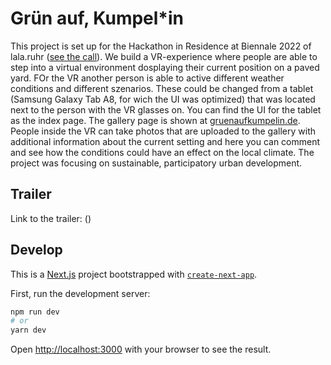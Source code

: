 # Grün auf, Kumpel*in

This project is set up for the Hackathon in Residence at Biennale 2022 of lala.ruhr ([see the call](https://www.lala.ruhr/2022/06/30/call-hackathon-in-residence/)).
We build a VR-experience where people are able to step into a virtual environment dosplaying their current position on a paved yard. FOr the VR another person is able to active different weather conditions and different szenarios. These could be changed from a tablet (Samsung Galaxy Tab A8, for wich the UI was optimized) that was located next to the person with the VR glasses on. You can find the UI for the tablet as the index page. The gallery page is shown at [gruenaufkumpelin.de](https://gruenaufkumpelin.de). People inside the VR can take photos that are uploaded to the gallery with additional information about the current setting and here you can comment and see how the conditions could have an effect on the local climate. The project was focusing on sustainable, participatory urban development.

## Trailer

Link to the trailer: ([](https://www.youtube.com/watch?v=P9LMF1a-4a0)) 
## Develop
This is a [Next.js](https://nextjs.org/) project bootstrapped with [`create-next-app`](https://github.com/vercel/next.js/tree/canary/packages/create-next-app).

First, run the development server:

```bash
npm run dev
# or
yarn dev
```
Open [http://localhost:3000](http://localhost:3000) with your browser to see the result.
